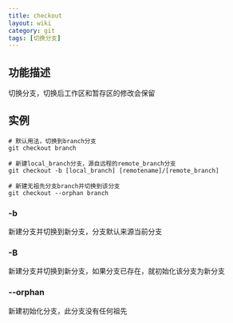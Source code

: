 ```yaml
---
title: checkout
layout: wiki
category: git
tags: [切换分支]
---
```


## 功能描述

切换分支，切换后工作区和暂存区的修改会保留

## 实例

~~~Text
# 默认用法，切换到branch分支
git checkout branch

# 新建local_branch分支，源自远程的remote_branch分支
git checkout -b [local_branch] [remotename]/[remote_branch]

# 新建无祖先分支branch并切换到该分支
git checkout --orphan branch
~~~


### -b

新建分支并切换到新分支，分支默认来源当前分支

### -B

新建分支并切换到新分支，如果分支已存在，就初始化该分支为新分支

### --orphan

新建初始化分支，此分支没有任何祖先
